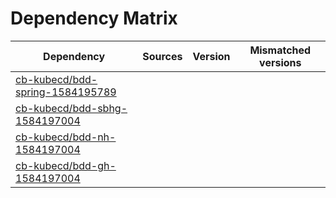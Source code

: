 # Dependency Matrix

Dependency | Sources | Version | Mismatched versions
---------- | ------- | ------- | -------------------
[cb-kubecd/bdd-spring-1584195789](https://github.com/cb-kubecd/bdd-spring-1584195789.git) |  | []() | 
[cb-kubecd/bdd-sbhg-1584197004](https://github.com/cb-kubecd/bdd-sbhg-1584197004.git) |  | []() | 
[cb-kubecd/bdd-nh-1584197004](https://github.com/cb-kubecd/bdd-nh-1584197004.git) |  | []() | 
[cb-kubecd/bdd-gh-1584197004](https://github.com/cb-kubecd/bdd-gh-1584197004.git) |  | []() | 
